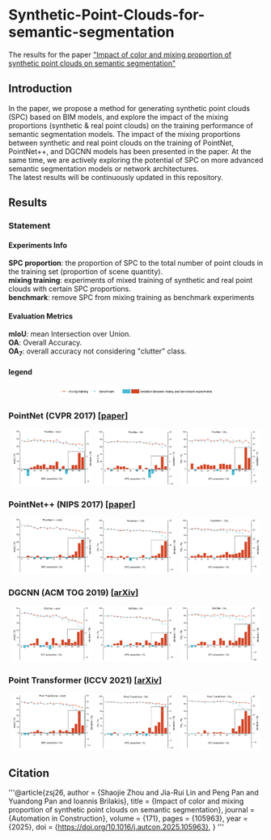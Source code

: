 # Synthetic-Point-Clouds-for-semantic-segmentation
The results for the paper ["Impact of color and mixing proportion of synthetic point clouds on semantic segmentation"](https://doi.org/10.1016/j.autcon.2025.105963)

## Introduction
In the paper, we propose a method for generating synthetic point clouds (SPC) based on BIM models, and explore the 
impact of the mixing proportions (synthetic & real point clouds) on the training performance of semantic segmentation 
models. The impact of the mixing proportions between synthetic and real point clouds on the training of PointNet, 
PointNet++, and DGCNN models has been presented in the paper. At the same time, we are actively exploring the potential 
of SPC on more advanced semantic segmentation models or network architectures.  
The latest results will be continuously updated in this repository. 

## Results
### Statement  
#### Experiments Info
**SPC proportion**: the proportion of SPC to the total number of point clouds in the training 
set (proportion of scene quantity).  
**mixing training**: experiments of mixed training of synthetic and real point clouds with certain SPC proportions.  
**benchmark**: remove SPC from mixing training as benchmark experiments

#### Evaluation Metrics  
**mIoU**: mean Intersection over Union.  
**OA**: Overall Accuracy.  
**OA<sub>7</sub>**: overall accuracy not considering "clutter" class.

#### legend
<div align="center">
  <img src="Results/Legend.jpg" alt="DGCNN_mIoU" width="60%">
</div>

### PointNet (CVPR 2017) [[paper](https://web.stanford.edu/~rqi/pointnet/)]
<div style="text-align: center;">
  <img src="Results/PointNet/mIoU.jpg" alt="PointNet_mIoU" width="32%">
  <img src="Results/PointNet/OA.jpg" alt="PointNet_OA" width="32%">
  <img src="Results/PointNet/OA7.jpg" alt="PointNet_OA7" width="32%">
</div>

### PointNet++ (NIPS 2017) [[paper](https://web.stanford.edu/~rqi/pointnet2/)]
<div style="text-align: center;">
  <img src="Results/PointNet2/mIoU.jpg" alt="PointNet++_mIoU" width="32%">
  <img src="Results/PointNet2/OA.jpg" alt="PointNet++_OA" width="32%">
  <img src="Results/PointNet2/OA7.jpg" alt="PointNet++_OA7" width="32%">
</div>

### DGCNN (ACM TOG 2019) [[arXiv](https://arxiv.org/pdf/1801.07829)]
<div style="text-align: center;">
  <img src="Results/DGCNN/mIoU.jpg" alt="DGCNN_mIoU" width="32%">
  <img src="Results/DGCNN/OA.jpg" alt="DGCNN_OA" width="32%">
  <img src="Results/DGCNN/OA7.jpg" alt="DGCNN_OA7" width="32%">
</div>

### Point Transformer (ICCV 2021) [[arXiv](https://arxiv.org/abs/2012.09164)]
<div style="text-align: center;">
  <img src="Results/PTv1/mIoU.jpg" alt="PTv1_mIoU" width="32%">
  <img src="Results/PTv1/OA.jpg" alt="PTv1_OA" width="32%">
  <img src="Results/PTv1/OA7.jpg" alt="PTv1_OA7" width="32%">
</div>

## Citation
'''@article{zsj26,
	author = {Shaojie Zhou and Jia-Rui Lin and Peng Pan and Yuandong Pan and Ioannis Brilakis},
	title = {Impact of color and mixing proportion of synthetic point clouds on semantic segmentation},
	journal = {Automation in Construction},
	volume = {171},
	pages = {105963},
	year = {2025},
	doi = {https://doi.org/10.1016/j.autcon.2025.105963},
}
'''

